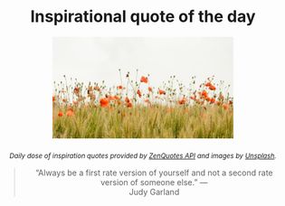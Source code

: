 
<div align="center">

# Inspirational quote of the day

<img src="./data/photo.jpeg" alt="Beautiful nature photo" width="320" height="180">

<sub><i>Daily dose of inspiration quotes provided by [ZenQuotes API](https://zenquotes.io/) and images by [Unsplash](https://unsplash.com/).</i></sub>


<blockquote>&ldquo;Always be a first rate version of yourself and not a second rate version of someone else.&rdquo; &mdash; <footer>Judy Garland</footer></blockquote>

</div>
